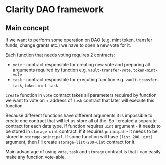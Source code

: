 # Clarity DAO framework

## Main concept
If we want to perform some operation on DAO (e.g. mint token, transfer funds, change grants etc.) we have to open a new vote for it.

Each function that needs voting requires 2 contracts:
 - `vote` - contract responsible for creating new vote and preparing all arguments required by function e.g. `vault-transfer-vote`, `token-mint-vote`
 - `task` - contract responsible for executing function e.g. `vault-transfer-task`, `token-mint-task`


`create` function in `vote` contract takes all parameters required by function we want to vote on + address of `task` contract that later will execute this function.


Because different functions have different arguments it is impossible to create one contract that will let us store all of the. So I created a separate contract for each data type.
If function requires `uint` argument - it needs to be stored in `storage-uint` contract. If it requires `principal` - it needs to be stored in `storage-principal`.
If some function will have `(list 200 uint)` argument, then I'll create `storage-list-200-uint` contract for it.


Main advantage of using `vote`, `task` and `storage` contract is that I can easily make any function vote-able.
